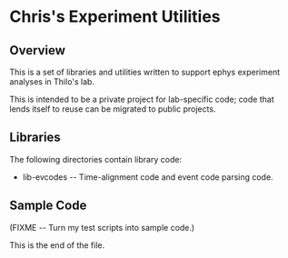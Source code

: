 # Chris's Experiment Utilities

## Overview

This is a set of libraries and utilities written to support ephys experiment
analyses in Thilo's lab.

This is intended to be a private project for lab-specific code; code that
lends itself to reuse can be migrated to public projects.


## Libraries

The following directories contain library code:

* lib-evcodes --
Time-alignment code and event code parsing code.


## Sample Code

(FIXME -- Turn my test scripts into sample code.)


This is the end of the file.
